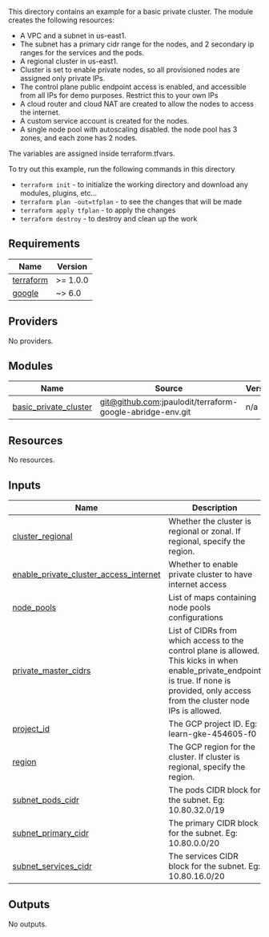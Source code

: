 This directory contains an example for a basic private cluster. The module creates the following resources:

- A VPC and a subnet in us-east1.
- The subnet has a primary cidr range for the nodes, and 2 secondary ip ranges for the services and the pods.
- A regional cluster in us-east1.
- Cluster is set to enable private nodes, so all provisioned nodes are assigned only private IPs.
- The control plane public endpoint access is enabled, and accessible from all IPs for demo purposes. Restrict this to your own IPs
- A cloud router and cloud NAT are created to allow the nodes to access the internet.
- A custom service account is created for the nodes.
- A single node pool with autoscaling disabled. the node pool has 3 zones, and each zone has 2 nodes.

The variables are assigned inside terraform.tfvars.

To try out this example, run the following commands in this directory

- `terraform init` - to initialize the working directory and download any modules, plugins, etc...
- `terraform plan -out=tfplan` - to see the changes that will be made
- `terraform apply tfplan` - to apply the changes
- `terraform destroy` - to destroy and clean up the work

<!-- BEGIN_TF_DOCS -->
## Requirements

| Name | Version |
|------|---------|
| <a name="requirement_terraform"></a> [terraform](#requirement\_terraform) | >= 1.0.0 |
| <a name="requirement_google"></a> [google](#requirement\_google) | ~> 6.0 |

## Providers

No providers.

## Modules

| Name | Source | Version |
|------|--------|---------|
| <a name="module_basic_private_cluster"></a> [basic\_private\_cluster](#module\_basic\_private\_cluster) | git@github.com:jpaulodit/terraform-google-abridge-env.git | n/a |

## Resources

No resources.

## Inputs

| Name | Description | Type | Default | Required |
|------|-------------|------|---------|:--------:|
| <a name="input_cluster_regional"></a> [cluster\_regional](#input\_cluster\_regional) | Whether the cluster is regional or zonal. If regional, specify the region. | `any` | n/a | yes |
| <a name="input_enable_private_cluster_access_internet"></a> [enable\_private\_cluster\_access\_internet](#input\_enable\_private\_cluster\_access\_internet) | Whether to enable private cluster to have internet access | `any` | n/a | yes |
| <a name="input_node_pools"></a> [node\_pools](#input\_node\_pools) | List of maps containing node pools configurations | `list(map(any))` | n/a | yes |
| <a name="input_private_master_cidrs"></a> [private\_master\_cidrs](#input\_private\_master\_cidrs) | List of CIDRs from which access to the control plane is allowed. This kicks in when enable\_private\_endpoint is true. If none is provided, only access from the cluster node IPs is allowed. | <pre>list(object({<br/>    cidr_block   = string,<br/>    display_name = string<br/>  }))</pre> | n/a | yes |
| <a name="input_project_id"></a> [project\_id](#input\_project\_id) | The GCP project ID. Eg: learn-gke-454605-f0 | `any` | n/a | yes |
| <a name="input_region"></a> [region](#input\_region) | The GCP region for the cluster. If cluster is regional, specify the region. | `any` | n/a | yes |
| <a name="input_subnet_pods_cidr"></a> [subnet\_pods\_cidr](#input\_subnet\_pods\_cidr) | The pods CIDR block for the subnet. Eg: 10.80.32.0/19 | `any` | n/a | yes |
| <a name="input_subnet_primary_cidr"></a> [subnet\_primary\_cidr](#input\_subnet\_primary\_cidr) | The primary CIDR block for the subnet. Eg: 10.80.0.0/20 | `any` | n/a | yes |
| <a name="input_subnet_services_cidr"></a> [subnet\_services\_cidr](#input\_subnet\_services\_cidr) | The services CIDR block for the subnet. Eg: 10.80.16.0/20 | `any` | n/a | yes |

## Outputs

No outputs.
<!-- END_TF_DOCS -->
